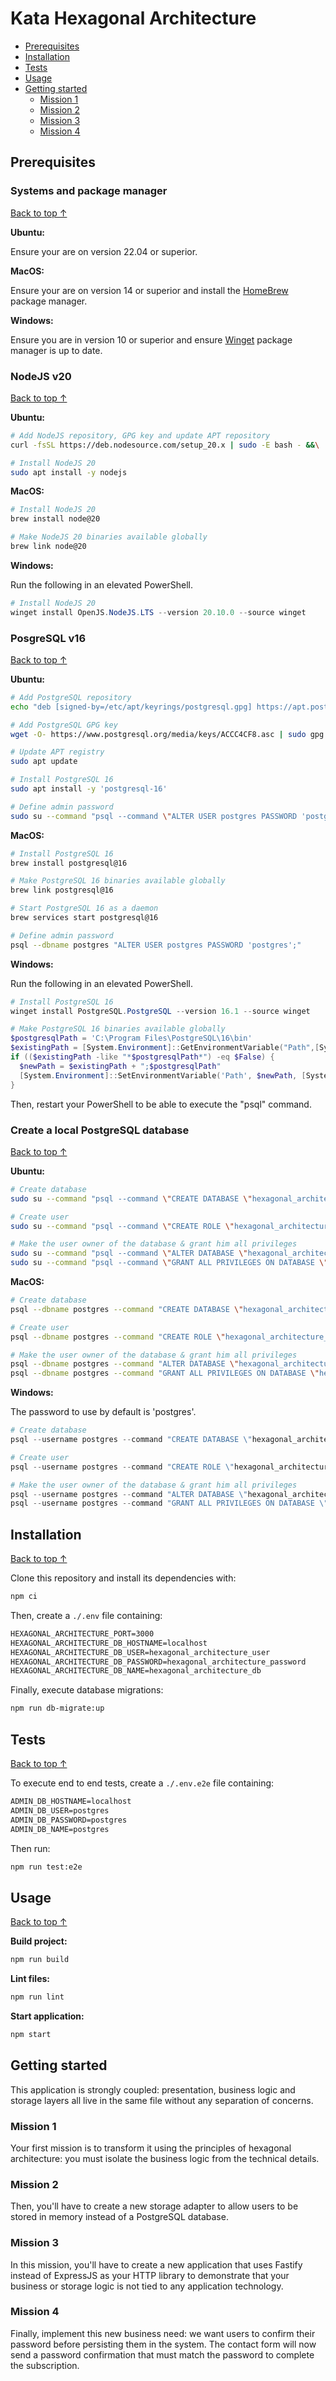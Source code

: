 # Kata Hexagonal Architecture

- [Prerequisites](#prerequisites)
- [Installation](#installation)
- [Tests](#tests)
- [Usage](#usage)
- [Getting started](#getting-started)
  - [Mission 1](#mission-1)
  - [Mission 2](#mission-2)
  - [Mission 3](#mission-3)
  - [Mission 4](#mission-4)

## Prerequisites

### Systems and package manager

[Back to top ↑](#kata-hexagonal-architecture)

**Ubuntu:**

Ensure your are on version 22.04 or superior.

**MacOS:**

Ensure your are on version 14 or superior and install the [HomeBrew](https://brew.sh/) package manager.

**Windows:**

Ensure you are in version 10 or superior and ensure [Winget](https://apps.microsoft.com/detail/9NBLGGH4NNS1?rtc=1&hl=fr-fr&gl=FR#activetab=pivot:overviewtab) package manager is up to date.

### NodeJS v20

[Back to top ↑](#kata-hexagonal-architecture)

**Ubuntu:**

```bash
# Add NodeJS repository, GPG key and update APT repository
curl -fsSL https://deb.nodesource.com/setup_20.x | sudo -E bash - &&\

# Install NodeJS 20
sudo apt install -y nodejs
```

**MacOS:**

```bash
# Install NodeJS 20
brew install node@20

# Make NodeJS 20 binaries available globally
brew link node@20
```

**Windows:**

Run the following in an elevated PowerShell.

```powershell
# Install NodeJS 20
winget install OpenJS.NodeJS.LTS --version 20.10.0 --source winget
```

### PosgreSQL v16

[Back to top ↑](#kata-hexagonal-architecture)

**Ubuntu:**

```bash
# Add PostgreSQL repository
echo "deb [signed-by=/etc/apt/keyrings/postgresql.gpg] https://apt.postgresql.org/pub/repos/apt $(lsb_release -cs)-pgdg main" | sudo tee /etc/apt/sources.list.d/pgdg.list > /dev/null

# Add PostgreSQL GPG key
wget -O- https://www.postgresql.org/media/keys/ACCC4CF8.asc | sudo gpg --dearmor | sudo tee /etc/apt/keyrings/postgresql.gpg > /dev/null

# Update APT registry
sudo apt update

# Install PostgreSQL 16
sudo apt install -y 'postgresql-16'

# Define admin password
sudo su --command "psql --command \"ALTER USER postgres PASSWORD 'postgres';\"" - postgres
```

**MacOS:**

```bash
# Install PostgreSQL 16
brew install postgresql@16

# Make PostgreSQL 16 binaries available globally
brew link postgresql@16

# Start PostgreSQL 16 as a daemon
brew services start postgresql@16

# Define admin password
psql --dbname postgres "ALTER USER postgres PASSWORD 'postgres';"
```

**Windows:**

Run the following in an elevated PowerShell.

```powershell
# Install PostgreSQL 16
winget install PostgreSQL.PostgreSQL --version 16.1 --source winget

# Make PostgreSQL 16 binaries available globally
$postgresqlPath = 'C:\Program Files\PostgreSQL\16\bin'
$existingPath = [System.Environment]::GetEnvironmentVariable("Path",[System.EnvironmentVariableTarget]::Machine)
if (($existingPath -like "*$postgresqlPath*") -eq $False) {
  $newPath = $existingPath + ";$postgresqlPath"
  [System.Environment]::SetEnvironmentVariable('Path', $newPath, [System.EnvironmentVariableTarget]::Machine)
}
```

Then, restart your PowerShell to be able to execute the "psql" command.

### Create a local PostgreSQL database

[Back to top ↑](#kata-hexagonal-architecture)

**Ubuntu:**

```bash
# Create database
sudo su --command "psql --command \"CREATE DATABASE \"hexagonal_architecture_db\" ENCODING UTF8;\"" - postgres

# Create user
sudo su --command "psql --command \"CREATE ROLE \"hexagonal_architecture_user\" WITH LOGIN PASSWORD 'hexagonal_architecture_password';\"" - postgres

# Make the user owner of the database & grant him all privileges
sudo su --command "psql --command \"ALTER DATABASE \"hexagonal_architecture_db\" OWNER TO \"hexagonal_architecture_user\";\"" - postgres
sudo su --command "psql --command \"GRANT ALL PRIVILEGES ON DATABASE \"hexagonal_architecture_db\" to \"hexagonal_architecture_user\";\"" - postgres
```

**MacOS:**

```bash
# Create database
psql --dbname postgres --command "CREATE DATABASE \"hexagonal_architecture_db\" ENCODING UTF8;"

# Create user
psql --dbname postgres --command "CREATE ROLE \"hexagonal_architecture_user\" WITH LOGIN PASSWORD 'hexagonal_architecture_password';"

# Make the user owner of the database & grant him all privileges
psql --dbname postgres --command "ALTER DATABASE \"hexagonal_architecture_db\" OWNER TO \"hexagonal_architecture_user\";"
psql --dbname postgres --command "GRANT ALL PRIVILEGES ON DATABASE \"hexagonal_architecture_db\" to \"hexagonal_architecture_user\";"
```

**Windows:**

The password to use by default is 'postgres'.

```powershell
# Create database
psql --username postgres --command "CREATE DATABASE \"hexagonal_architecture_db\" ENCODING UTF8;"

# Create user
psql --username postgres --command "CREATE ROLE \"hexagonal_architecture_user\" WITH LOGIN PASSWORD 'hexagonal_architecture_password';"

# Make the user owner of the database & grant him all privileges
psql --username postgres --command "ALTER DATABASE \"hexagonal_architecture_db\" OWNER TO \"hexagonal_architecture_user\";"
psql --username postgres --command "GRANT ALL PRIVILEGES ON DATABASE \"hexagonal_architecture_db\" to \"hexagonal_architecture_user\";"
```

## Installation

[Back to top ↑](#kata-hexagonal-architecture)

Clone this repository and install its dependencies with:

```bash
npm ci
```

Then, create a `./.env` file containing:

```txt
HEXAGONAL_ARCHITECTURE_PORT=3000
HEXAGONAL_ARCHITECTURE_DB_HOSTNAME=localhost
HEXAGONAL_ARCHITECTURE_DB_USER=hexagonal_architecture_user
HEXAGONAL_ARCHITECTURE_DB_PASSWORD=hexagonal_architecture_password
HEXAGONAL_ARCHITECTURE_DB_NAME=hexagonal_architecture_db
```

Finally, execute database migrations:

```bash
npm run db-migrate:up
```
## Tests

[Back to top ↑](#kata-hexagonal-architecture)

To execute end to end tests, create a `./.env.e2e` file containing:

```txt
ADMIN_DB_HOSTNAME=localhost
ADMIN_DB_USER=postgres
ADMIN_DB_PASSWORD=postgres
ADMIN_DB_NAME=postgres
```

Then run:

```bash
npm run test:e2e
```

## Usage

[Back to top ↑](#kata-hexagonal-architecture)

**Build project:**

```bash
npm run build
```

**Lint files:**

```bash
npm run lint
```

**Start application:**

```bash
npm start
```

## Getting started

This application is strongly coupled: presentation, business logic and storage
layers all live in the same file without any separation of concerns.

### Mission 1

Your first mission is to transform it using the principles of hexagonal architecture:
you must isolate the business logic from the technical details.

### Mission 2

Then, you'll have to create a new storage adapter to allow users to be stored in memory
instead of a PostgreSQL database.

### Mission 3

In this mission, you'll have to create a new application that uses Fastify instead of ExpressJS as
your HTTP library to demonstrate that your business or storage logic is not tied to any application technology.

### Mission 4

Finally, implement this new business need: we want users to confirm their password before persisting them in the system. The contact form will now send a password confirmation that must match the password to complete the subscription.
